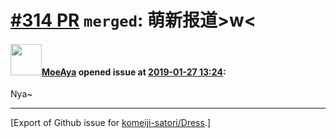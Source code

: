 # [\#314 PR](https://github.com/komeiji-satori/Dress/pull/314) `merged`: 萌新报道>w<

#### <img src="https://avatars.githubusercontent.com/u/39250905?u=7151edb8a260414a2438822851d84f5cfbf75401&v=4" width="50">[MoeAya](https://github.com/MoeAya) opened issue at [2019-01-27 13:24](https://github.com/komeiji-satori/Dress/pull/314):

Nya~




-------------------------------------------------------------------------------



[Export of Github issue for [komeiji-satori/Dress](https://github.com/komeiji-satori/Dress).]
